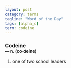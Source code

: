 ```yaml
---
layout: post
category: terms
tagline: "Word of the Day"
tags: [alpha_c]
term: codeine
---
```


<h3>Codeine<br/> <small>&mdash; n. (co<span>&middot;</span>deine)</small></h3>
<p><ol>
<li>one of two school leaders</li>
</ol></p>
